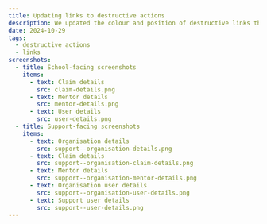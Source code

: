 ```yaml
---
title: Updating links to destructive actions
description: We updated the colour and position of destructive links throughout the service
date: 2024-10-29
tags:
  - destructive actions
  - links
screenshots:
  - title: School-facing screenshots
    items:
      - text: Claim details
        src: claim-details.png
      - text: Mentor details
        src: mentor-details.png
      - text: User details
        src: user-details.png
  - title: Support-facing screenshots
    items:
      - text: Organisation details
        src: support--organisation-details.png
      - text: Claim details
        src: support--organisation-claim-details.png
      - text: Mentor details
        src: support--organisation-mentor-details.png
      - text: Organisation user details
        src: support--organisation-user-details.png
      - text: Support user details
        src: support--user-details.png
---
```

